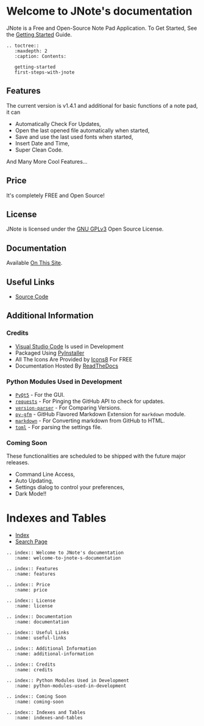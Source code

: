 <!---
   JNote documentation master file, created by
   sphinx-quickstart on Thu Sep 24 16:35:44 2020.
   You can adapt this file completely to your liking, but it should at least
   contain the root `toctree` directive.
-->

# Welcome to JNote's documentation

JNote is a Free and Open-Source Note Pad Application.
To Get Started, See the [Getting Started](getting-started) Guide.

```eval_rst
.. toctree::
   :maxdepth: 2
   :caption: Contents:

   getting-started
   first-steps-with-jnote
```

## Features

The current version is v1.4.1 and additional for basic functions of a note pad, it can

* Automatically Check For Updates,
* Open the last opened file automatically when started,
* Save and use the last used fonts when started,
* Insert Date and Time,
* Super Clean Code.

And Many More Cool Features...

## Price

It's completely FREE and Open Source!

## License

JNote is licensed under the [GNU GPLv3](https://www.gnu.org/licenses/gpl-3.0-standalone.html) Open Source License.

## Documentation

Available [On This Site](https://jnote-notepad.readthedocs.io).

## Useful Links

* [Source Code](https://github.com/Dev-I-J/JNote)

## Additional Information

### Credits

* [Visual Studio Code](https://code.visualstudio.com/) Is used in Development
* Packaged Using [PyInstaller](https://pypi.org/project/PyInstaller)
* All The Icons Are Provided by [Icons8](https://icons8.com) For FREE
* Documentation Hosted By [ReadTheDocs](https://readthedocs.org)

### Python Modules Used in Development

* [`PyQt5`](https://pypi.org/project/PyQt5/) - For the GUI.
* [`requests`](https://pypi.org/project/requests/) - For Pinging the GitHub API to check for updates.
* [`version-parser`](https://pypi.org/project/version-parser/) - For Comparing Versions.
* [`py-gfm`](https://pypi.org/project/py-gfm/) - GitHub Flavored Markdown Extension for `markdown` module.
* [`markdown`](https://pypi.org/project/markdown/) - For Converting markdown from GitHub to HTML.
* [`toml`](https://pypi.org/project/toml/) - For parsing the settings file.

### Coming Soon

These functionalities are scheduled to be shipped with the future major releases.

* Command Line Access,
* Auto Updating,
* Settings dialog to control your preferences,
* Dark Mode!!

# Indexes and Tables

* [Index](genindex)
* [Search Page](search)

```eval_rst
.. index:: Welcome to JNote's documentation
   :name: welcome-to-jnote-s-documentation

.. index:: Features
   :name: features

.. index:: Price
   :name: price

.. index:: License
   :name: license

.. index:: Documentation
   :name: documentation

.. index:: Useful Links
   :name: useful-links

.. index:: Additional Information
   :name: additional-information

.. index:: Credits
   :name: credits

.. index:: Python Modules Used in Development
   :name: python-modules-used-in-development

.. index:: Coming Soon
   :name: coming-soon

.. index:: Indexes and Tables
   :name: indexes-and-tables
```

